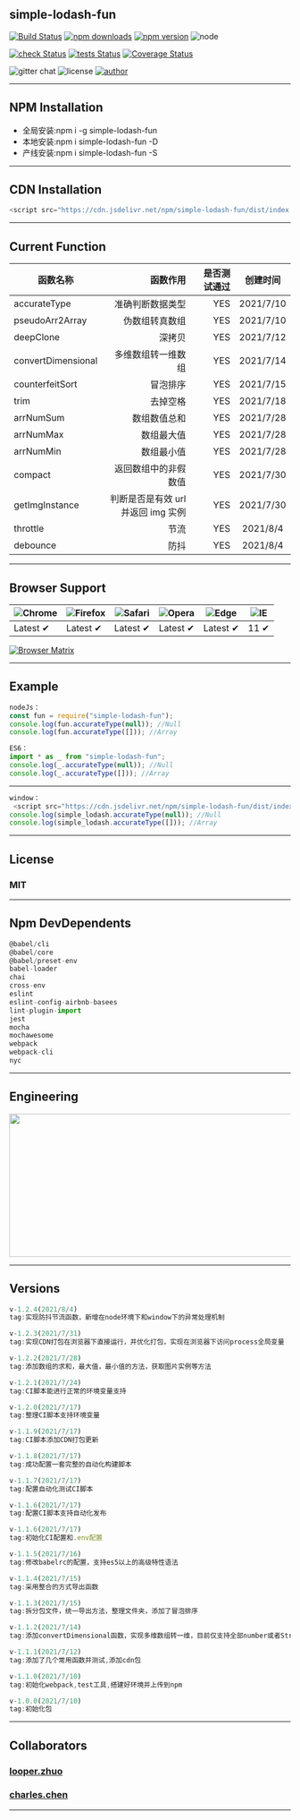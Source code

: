 ## **simple-lodash-fun**

[![Build Status](https://www.travis-ci.com/zhuominlooper/2021-javascript.svg?branch=main)](https://www.travis-ci.com/zhuominlooper/2021-javascript)
[![npm downloads](https://img.shields.io/npm/dm/simple-lodash-fun.svg)](https://www.npmjs.com/package/simple-lodash-fun)
[![npm version](https://img.shields.io/npm/v/simple-lodash-fun.svg)](https://www.npmjs.com/package/simple-lodash-fun)
![node](https://img.shields.io/badge/node%40latest-%3E%3D%206.0.0-brightgreen)

[![check Status](https://img.shields.io/badge/checks-passing-brightgreen)](https://github.com/zhuominlooper/2021-javascript/pulls)
[![tests Status](https://img.shields.io/badge/test-passing-brightgreen)](https://coveralls.io/github/zhuominlooper/2021-javascript)
[![Coverage Status](https://coveralls.io/repos/github/zhuominlooper/2021-javascript/badge.svg?branch=dev)](https://coveralls.io/github/zhuominlooper/2021-javascript?branch=dev)

![gitter chat](https://img.shields.io/gitter/room/mzabriskie/simple-lodash-fun.svg)
![license](https://img.shields.io/badge/license-MIT-green)
[![author](https://img.shields.io/badge/author-looper.zhuo-orange)](https://github.com/zhuominlooper)

---

## **NPM Installation**

- 全局安装:npm i -g simple-lodash-fun
- 本地安装:npm i simple-lodash-fun -D
- 产线安装:npm i simple-lodash-fun -S

---

## **CDN Installation**

```javascript
<script src="https://cdn.jsdelivr.net/npm/simple-lodash-fun/dist/index.umd.min.js"></script>
```

---

## **Current Function**

| 函数名称           |                           函数作用 | 是否测试通过 | 创建时间  |
| ------------------ | ---------------------------------: | -----------: | :-------: |
| accurateType       |                   准确判断数据类型 |          YES | 2021/7/10 |
| pseudoArr2Array    |                     伪数组转真数组 |          YES | 2021/7/10 |
| deepClone          |                             深拷贝 |          YES | 2021/7/12 |
| convertDimensional |                 多维数组转一维数组 |          YES | 2021/7/14 |
| counterfeitSort    |                           冒泡排序 |          YES | 2021/7/15 |
| trim               |                           去掉空格 |          YES | 2021/7/18 |
| arrNumSum          |                       数组数值总和 |          YES | 2021/7/28 |
| arrNumMax          |                         数组最大值 |          YES | 2021/7/28 |
| arrNumMin          |                         数组最小值 |          YES | 2021/7/28 |
| compact            |               返回数组中的非假数值 |          YES | 2021/7/30 |
| getImgInstance     | 判断是否是有效 url 并返回 img 实例 |          YES | 2021/7/30 |
| throttle           |                               节流 |          YES | 2021/8/4  |
| debounce           |                               防抖 |          YES | 2021/8/4  |

---

## **Browser Support**

| ![Chrome](https://raw.github.com/alrra/browser-logos/master/src/chrome/chrome_48x48.png) | ![Firefox](https://raw.github.com/alrra/browser-logos/master/src/firefox/firefox_48x48.png) | ![Safari](https://raw.github.com/alrra/browser-logos/master/src/safari/safari_48x48.png) | ![Opera](https://raw.github.com/alrra/browser-logos/master/src/opera/opera_48x48.png) | ![Edge](https://raw.github.com/alrra/browser-logos/master/src/edge/edge_48x48.png) | ![IE](https://raw.github.com/alrra/browser-logos/master/src/archive/internet-explorer_9-11/internet-explorer_9-11_48x48.png) |
| ---------------------------------------------------------------------------------------- | ------------------------------------------------------------------------------------------- | ---------------------------------------------------------------------------------------- | ------------------------------------------------------------------------------------- | ---------------------------------------------------------------------------------- | ---------------------------------------------------------------------------------------------------------------------------- |
| Latest ✔                                                                                 | Latest ✔                                                                                    | Latest ✔                                                                                 | Latest ✔                                                                              | Latest ✔                                                                           | 11 ✔                                                                                                                         |

[![Browser Matrix](https://saucelabs.com/open_sauce/build_matrix/axios.svg)](https://saucelabs.com/u/axios)

---

## **Example**

```javascript
nodeJs：
const fun = require("simple-lodash-fun");
console.log(fun.accurateType(null)); //Null
console.log(fun.accurateType([])); //Array
```

```javascript
ES6：
import * as _ from "simple-lodash-fun";
console.log(_.accurateType(null)); //Null
console.log(_.accurateType([])); //Array
```

---

```javascript
window：
 <script src="https://cdn.jsdelivr.net/npm/simple-lodash-fun/dist/index.umd.min.js"></script>
console.log(simple_lodash.accurateType(null)); //Null
console.log(simple_lodash.accurateType([])); //Array
```

---

## **License**

### MIT

---

## **Npm DevDependents**

```javascript
@babel/cli
@babel/core
@babel/preset-env
babel-loader
chai
cross-env
eslint
eslint-config-airbnb-basees
lint-plugin-import
jest
mocha
mochawesome
webpack
webpack-cli
nyc
```

---

## **Engineering**

 <img src="https://user-gold-cdn.xitu.io/2018/5/13/163583bef8f07f05?imageView2/0/w/1280/h/960/format/webp/ignore-error/1" width=556 height=256 />

---

## **Versions**

```javascript
v-1.2.4(2021/8/4)
tag:实现防抖节流函数，新增在node环境下和window下的异常处理机制

v-1.2.3(2021/7/31)
tag:实现CDN打包在浏览器下直接运行，并优化打包，实现在浏览器下访问process全局变量

v-1.2.2(2021/7/28)
tag:添加数组的求和，最大值，最小值的方法，获取图片实例等方法

v-1.2.1(2021/7/24)
tag:CI脚本能进行正常的环境变量支持

v-1.2.0(2021/7/17)
tag:整理CI脚本支持环境变量

v-1.1.9(2021/7/17)
tag:CI脚本添加CDN打包更新

v-1.1.8(2021/7/17)
tag:成功配置一套完整的自动化构建脚本

v-1.1.7(2021/7/17)
tag:配置自动化测试CI脚本

v-1.1.6(2021/7/17)
tag:配置CI脚本支持自动化发布

v-1.1.6(2021/7/17)
tag:初始化CI配置和.env配置

v-1.1.5(2021/7/16)
tag:修改babelrc的配置，支持es5以上的高级特性语法

v-1.1.4(2021/7/15)
tag:采用整合的方式导出函数

v-1.1.3(2021/7/15)
tag:拆分包文件，统一导出方法，整理文件夹，添加了冒泡排序

v-1.1.2(2021/7/14)
tag:添加convertDimensional函数，实现多维数组转一维，目前仅支持全部number或者String的多维数组转为number的一维数组

v-1.1.1(2021/7/12)
tag:添加了几个常用函数并测试,添加cdn包

v-1.1.0(2021/7/10)
tag:初始化webpack,test工具,搭建好环境并上传到npm

v-1.0.0(2021/7/10)
tag:初始化包


```

---

## **Collaborators**

### **[looper.zhuo](https://github.com/zhuominlooper)**

### **[charles.chen](https://github.com/Ahh-h)**

---
